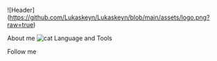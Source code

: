 
![Header] (https://github.com/Lukaskeyn/Lukaskeyn/blob/main/assets/logo.png?raw=true)

About me
![cat]()
Language and Tools

Follow me 